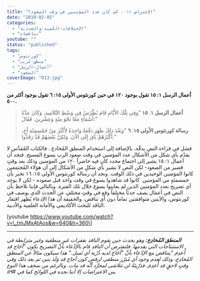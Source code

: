 ```yaml
---
title: "الإعتراض ٠١١، كم كان عدد المؤمنين في وقت الصعود؟"
date: "2019-02-05"
categories: 
  - "الإختلافات-الكمية-والعددية"
  - "تناقضات"
youtube: ""
status: "published"
tags: 
  - "كورنثوس"
  - "منطق-مُريب"
  - "أعمال-الرسل"
  - "الصعود"
coverImage: "013.jpg"
---
```


**أعمال الرسل ١: ١٥ تقول بوجود ١٢٠ في حين كورنثوس الأولى ١٥: ٦ تقول بوجود أكثر من ٥٠٠.**

> **أعمال الرسل ١**: **١٥** ”وَفِي تِلْكَ الأَيَّامِ قَامَ بُطْرُسُ فِي وَسْطِ التَّلاَمِيذِ، وَكَانَ عِدَّةُ أَسْمَاءٍ مَعًا نَحْوَ مِئَةٍ وَعِشْرِينَ. فَقَالَ:“
> 
> **رسالة كورنثوس الأولى ١٥**: **٦** ”وَبَعْدَ ذلِكَ ظَهَرَ دَفْعَةً وَاحِدَةً لأَكْثَرَ مِنْ خَمْسِمِئَةِ أَخٍ، أَكْثَرُهُمْ بَاق إِلَى الآنَ. وَلكِنَّ بَعْضَهُمْ قَدْ رَقَدُوا.“

فشل في قراءة النص بدقّة، بالإضافة إلى استخدام المنطق المُخادع . فالكتاب المُقدَّس لا يقدّم بأي شكل من الأشكال عدد المؤمنين في وقت صعود الرب يسوع المسيح. فنجد أن أعمال ١: ١٥ يشير إلى اجتماع محدد كان فيه حاضراً ١٢٠ من المؤمنين وذلك بعد وقتٍ قصير من الصعود- لكن النص لا يشير بأي شكلٍ من الأشكال إلى أن هؤلاء المُجتمعين كانوا المؤمنين الوحيدين في ذلك الوقت. ونجد أن رسالة كورنثوس الأولى ١٥: ١٦ تخبر بأن خمسمئةٍ من المؤمنين  كانوا قد شاهدوا يسوع في وقت واحد قبل صعوده - لكن لا يوجد أي تصريح بعدد المؤمنين الذين لم يعاينوا يسوع خلال تلك الفترة. وبالتالي فإننا نلاحظ بأن النص في أعمال يصف حدثاً مختلفاً وقع في وقتٍ محتلفٍ عن الحدث الذي يوصف في كورنثوس، والآيتين متوافقتين تماماً دون أي تناقض، والحقيقة أن هذا الإدعاء يُظهر افتقار الناقد للبحث الأكاديمي والأمانة العلمية والأدبية.

\[youtube https://www.youtube.com/watch?v=\_tmJMxAtAos&w=640&h=360\]

* * *

_**المنطق المُخادِع:** وهو يحدث حين يقوم الناقد بقفزات غير منطقية وغير مترابطة في الاستنتاجات التي يقدمها. فلنفترض أن الناقد قام بالإدّعاء بأنَّ التصريح بكون ”أجَاج قد أُعدِمَ “يتناقض مع الإدّعاء بأنَّ ”أجَاجَ لديه ذُرّية أي نَسل.“ هذا سيكون مثالاً عن المنطق المُخادِع، وذلك لعدم وجود أي مُبرّر منطقي لرفض كون أجاج قد وَلَدَ بنين ثم بعد ذلك وفي وقتٍ لاحقٍ قد أُعدِمَ. فذرّيتَهُ لن تتلاشى لمجرَّد أنَّه قد مات. وبالرغم من سخف هذا النوع من الاعتراضات إلا أننا نجده في اللوائح كما في #٥٩._
